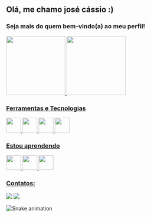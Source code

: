 ## Olá, me chamo josé cássio :)
### Seja mais do quem bem-vindo(a) ao meu perfil!

<div>
<a href="https://github.com/Jcassio-dev">
<img height="160em" src="https://github-readme-stats.vercel.app/api/top-langs/?username=Jcassio-dev&layout=compact&langs_count=7&theme=dracula"/>
<img height="160em" src="https://github-readme-stats.vercel.app/api?username=Jcassio-dev&show_icons=true&theme=dracula&include_all_commits=true&count_private=true"/>
</div>
  
 ### Ferramentas e Tecnologias

<img src="https://cdn.jsdelivr.net/gh/devicons/devicon/icons/html5/html5-plain.svg" width="40" height="40"/> <img src="https://cdn.jsdelivr.net/gh/devicons/devicon/icons/css3/css3-plain.svg"  width="40" height="40"/> <img src="https://cdn.jsdelivr.net/gh/devicons/devicon/icons/javascript/javascript-plain.svg" width="40" height="40"/> <img src="https://cdn.jsdelivr.net/gh/devicons/devicon/icons/mysql/mysql-original-wordmark.svg" width="40" height="40"/>
          

          
### Estou aprendendo

 <img src="https://cdn.jsdelivr.net/gh/devicons/devicon/icons/typescript/typescript-plain.svg"  width="40" height="40"/> <img src="https://cdn.jsdelivr.net/gh/devicons/devicon/icons/react/react-original.svg" width="40" height="40"/> <img src="https://cdn.jsdelivr.net/gh/devicons/devicon/icons/nodejs/nodejs-original-wordmark.svg" width="40" height="40"/>
          
### Contatos:

<div>
<a href = "mailto:josecassio2013@gmail.com"><img src="https://img.shields.io/badge/Gmail-D14836?style=for-the-badge&logo=gmail&logoColor=white" target="_blank"></a>
<a href="https://www.linkedin.com/in/jos%C3%A9-c%C3%A1ssio-1120141b1/" target="_blank"><img src="https://img.shields.io/badge/-LinkedIn-%230077B5?style=for-the-badge&logo=linkedin&logoColor=white" target="_blank"></a>   
</div>


![Snake animation](https://github.com/Jcassio-dev/Jcassio-dev/blob/output/github-contribution-grid-snake.svg)
